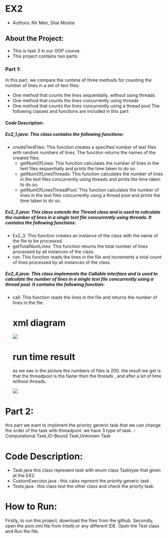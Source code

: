 
# EX2 

- Authors: Nir Meir, Shai Moshe

## About the Project:
- This is task 3  in our OOP course.
- This project contains two parts:

### Part 1:
 In this part, we compare the runtime of three methods for counting the number of lines in a set of text files:
  
- One method that counts the lines sequentially, without using threads
- One method that counts the lines concurrently using threads
- One method that counts the lines concurrently using a thread pool
 The following classes and functions are included in this part: 

#### Code Description:

##### Ex2_1.java: This class contains the following functions:
- createTextFiles: This function creates a specified number of text files with random numbers of lines. The function returns the names of the created files.
  - getNumOfLines: This function calculates the number of lines in the text files sequentially and prints the time taken to do so.
  - getNumOfLinesThreads: This function calculates the number of lines in the text files concurrently using threads and prints the time taken to do so.
  - getNumOfLinesThreadPool: This function calculates the number of lines in the text files concurrently using a thread pool and prints the time taken to do so.

##### Ex2_3.java: This class extends the Thread class and is used to calculate the number of lines in a single text file concurrently using threads. It contains the following functions:
- Ex2_3: This function creates an instance of the class with the name of the file to be processed.
- getTotalNumLines: This function returns the total number of lines processed by all instances of the class.
- run: This function reads the lines in the file and increments a total count of lines processed by all instances of the class.


##### Ex2_4.java: This class implements the Callable interface and is used to calculate the number of lines in a single text file concurrently using a thread pool. It contains the following function:

- call: This function reads the lines in the file and returns the number of lines in the file.



  # xml diagram 
  ![](https://i.ibb.co/qYBxs2F/Screenshot-2023-01-09-211932.jpg)
  
  
  # run time  result
  as we see in the picture the numbers of files is 200.
  the result we get is that the threadpool is the faster then the threads , and after a lot of time without threads.
  
  ![](https://i.ibb.co/v4k0Nmp/Screenshot-2023-01-09-211217.jpg)

# Part 2:
  this part we want to impliment the priority generic task that we can change the order of the task with threadpool.
  we have 3 type of task.
  -Computational Task,IO-Bound Task,Unknown Task
 
  
  
# Code Description:

- Task.java this class represent task with enum class Tasktype that given at the EX2: 
- CustomExecutor.java : this calss represnt the priority generic task .
- Tests.java : this class test the other class and check the priorty task.

# How to Run:
Firstly, to run this project, download the files from the github.
Secondly, open the pom.xml file from Intellij or any different IDE.
Open the Test class and Run the file.



